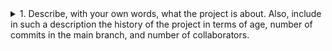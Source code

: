 <details>
<summary>1. Describe, with your own words, what the project is about. Also, include in such a description the history of the project in terms of age, number of commits in the main branch, and number of collaborators.</summary>

A bunch of changes for no apparent reason

</details>